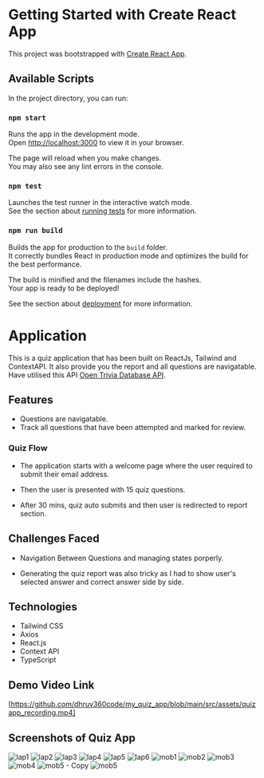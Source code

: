 # Getting Started with Create React App

This project was bootstrapped with [Create React App](https://github.com/facebook/create-react-app).

## Available Scripts

In the project directory, you can run:

### `npm start`

Runs the app in the development mode.\
Open [http://localhost:3000](http://localhost:3000) to view it in your browser.

The page will reload when you make changes.\
You may also see any lint errors in the console.

### `npm test`

Launches the test runner in the interactive watch mode.\
See the section about [running tests](https://facebook.github.io/create-react-app/docs/running-tests) for more information.

### `npm run build`

Builds the app for production to the `build` folder.\
It correctly bundles React in production mode and optimizes the build for the best performance.

The build is minified and the filenames include the hashes.\
Your app is ready to be deployed!

See the section about [deployment](https://facebook.github.io/create-react-app/docs/deployment) for more information.

# Application

This is a quiz application that has been built on ReactJs, Tailwind and ContextAPI. It also provide you the report and all questions are navigatable. Have utilised this API  [Open Trivia Database API](https://opentdb.com/api.php?amount=15).

## Features
- Questions are navigatable.
- Track all questions that have been attempted and marked for review.

### Quiz Flow

- The application starts with a welcome page where the user required to submit their email address.

- Then the user is presented with 15 quiz questions.

- After 30 mins, quiz auto submits and then user is redirected to report section.

## Challenges Faced

- Navigation Between Questions and managing states porperly.

- Generating the quiz report was also tricky as I had to show user's selected answer and correct answer side by side.


## Technologies

- Tailwind CSS
- Axios
- React.js
- Context API
- TypeScript

## Demo Video Link

[[https://github.com/dhruv360code/my_quiz_app/blob/main/src/assets/quizapp_recording.mp4]
](https://github.com/dhruv360code/my_quiz_app/assets/76557628/60c33270-b006-4579-8d1a-17ee8b823e99
)


## Screenshots of Quiz App
![lap1](https://github.com/dhruv360code/my_quiz_app/assets/76557628/f4d43265-00f3-4676-a22f-a03b1747d65c)
![lap2](https://github.com/dhruv360code/my_quiz_app/assets/76557628/0b8744d0-b4da-4a1c-8fbd-884c80c64575)
![lap3](https://github.com/dhruv360code/my_quiz_app/assets/76557628/5a1a2fc0-6fc4-41c9-91ee-e5fbbc41616c)
![lap4](https://github.com/dhruv360code/my_quiz_app/assets/76557628/024ec364-2613-4775-8d3c-d0ab94813bdc)
![lap5](https://github.com/dhruv360code/my_quiz_app/assets/76557628/f91e5d09-0ac0-4621-8db7-04c07f15c75e)
![lap6](https://github.com/dhruv360code/my_quiz_app/assets/76557628/1b40a3c0-7076-4d59-af4e-9ae0302dfe73)
![mob1](https://github.com/dhruv360code/my_quiz_app/assets/76557628/b0723559-c486-4ac2-939d-c457bd67fa6b)
![mob2](https://github.com/dhruv360code/my_quiz_app/assets/76557628/c8efb80f-5a6a-48c2-b8e8-d32ebfe2fbc5)
![mob3](https://github.com/dhruv360code/my_quiz_app/assets/76557628/9f6fe55b-51db-44ba-8360-fdb562f93b91)
![mob4](https://github.com/dhruv360code/my_quiz_app/assets/76557628/d77cbe11-4741-4406-a963-56301db6b0f3)
![mob5 - Copy](https://github.com/dhruv360code/my_quiz_app/assets/76557628/920dde0e-5e25-48c7-89ed-51f9e3589d42)
![mob5](https://github.com/dhruv360code/my_quiz_app/assets/76557628/bb429d74-52b5-431f-886f-5cd1b5ab59ed)

